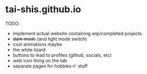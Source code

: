 # tai-shis.github.io
TODO: 
  - implement actual website containing wip/completed projects
  - ~~dark mode~~ (and light mode switch)
  - cool animations maybe
  - the white lizard
  - buttons to lead to profiles (github, socials, etc)
  - web icon thing on the tab
  - separate pages for hobbies n' stuff